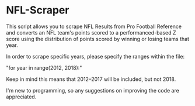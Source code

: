 # NFL-Scraper

This script allows you to scrape NFL Results from Pro Football Reference and converts an NFL team's points scored to a performanced-based Z score using the distribution of points scored by winning or losing teams that year.

In order to scrape specific years, please specify the ranges within the file:

"for year in range(2012, 2018):"

Keep in mind this means that 2012–2017 will be included, but not 2018.

I'm new to programming, so any suggestions on improving the code are appreciated.
